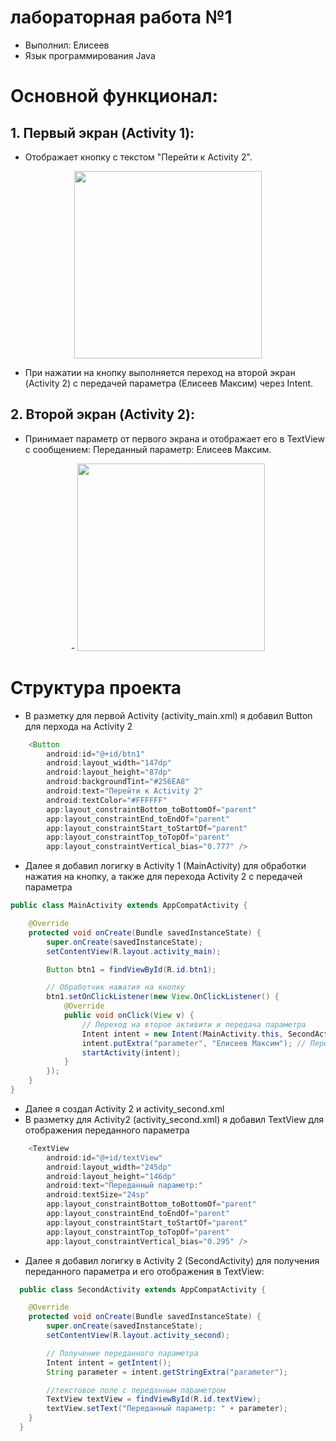 # лабораторная работа №1

- Выполнил: Елисеев
- Язык программирования Java

# Основной функционал:
## 1. Первый экран (Activity 1):
- Отображает кнопку с текстом "Перейти к Activity 2".
<div align="center">
<img src="https://github.com/user-attachments/assets/5da2ad9c-7dfb-441f-a2de-f7a02e8236c4" width="300"/>
</div>

- При нажатии на кнопку выполняется переход на второй экран (Activity 2) с передачей параметра (Елисеев Максим) через Intent.

## 2. Второй экран (Activity 2):
- Принимает параметр от первого экрана и отображает его в TextView с сообщением: Переданный параметр: Елисеев Максим.
<div align="center">
- <img src="https://github.com/user-attachments/assets/f5339c17-b453-4819-a2eb-f51e596cb91f" width="300"/>
</div>

# Структура проекта

- В разметку для первой Activity (activity_main.xml) я добавил Button для перхода на Activity 2
```java
    <Button
        android:id="@+id/btn1"
        android:layout_width="147dp"
        android:layout_height="87dp"
        android:backgroundTint="#256EA8"
        android:text="Перейти к Activity 2"
        android:textColor="#FFFFFF"
        app:layout_constraintBottom_toBottomOf="parent"
        app:layout_constraintEnd_toEndOf="parent"
        app:layout_constraintStart_toStartOf="parent"
        app:layout_constraintTop_toTopOf="parent"
        app:layout_constraintVertical_bias="0.777" />
```
- Далее я добавил логигку в Activity 1 (MainActivity) для обработки нажатия на кнопку, а также для перехода Activity 2 с передачей параметра
```java
public class MainActivity extends AppCompatActivity {

    @Override
    protected void onCreate(Bundle savedInstanceState) {
        super.onCreate(savedInstanceState);
        setContentView(R.layout.activity_main);

        Button btn1 = findViewById(R.id.btn1);

        // Обработчик нажатия на кнопку
        btn1.setOnClickListener(new View.OnClickListener() {
            @Override
            public void onClick(View v) {
                // Переход на второе активити и передача параметра
                Intent intent = new Intent(MainActivity.this, SecondActivity.class);
                intent.putExtra("parameter", "Елисеев Максим"); // Передача фамилии
                startActivity(intent);
            }
        });
    }
}
```
- Далее я создал Activity 2 и activity_second.xml 
- В разметку для Activity2 (activity_second.xml) я добавил TextView для отображения переданного параметра
```java
    <TextView
        android:id="@+id/textView"
        android:layout_width="245dp"
        android:layout_height="146dp"
        android:text="Переданный параметр:"
        android:textSize="24sp"
        app:layout_constraintBottom_toBottomOf="parent"
        app:layout_constraintEnd_toEndOf="parent"
        app:layout_constraintStart_toStartOf="parent"
        app:layout_constraintTop_toTopOf="parent"
        app:layout_constraintVertical_bias="0.295" />
```
- Далее я добавил логигку в Activity 2 (SecondActivity) для получения переданного параметра и его отображения в TextView:
```java
  public class SecondActivity extends AppCompatActivity {

    @Override
    protected void onCreate(Bundle savedInstanceState) {
        super.onCreate(savedInstanceState);
        setContentView(R.layout.activity_second);

        // Получение переданного параметра
        Intent intent = getIntent();
        String parameter = intent.getStringExtra("parameter");

        //текстовое поле с переданным параметром
        TextView textView = findViewById(R.id.textView);
        textView.setText("Переданный параметр: " + parameter);
    }
  }
```

  
